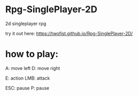 # Rpg-SinglePlayer-2D

2d singleplayer rpg

try it out here:
https://twofist.github.io/Rpg-SinglePlayer-2D/

# how to play:
A: move left
D: move right

E: action
LMB: attack

ESC: pause
P: pause
